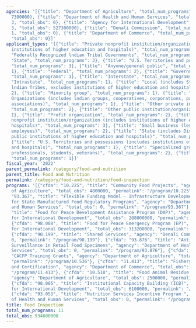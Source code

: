 ```yaml
---
agencies: '[{"title": "Department of Agriculture", "total_num_programs": 3, "total_obs":
  7300000}, {"title": "Department of Health and Human Services", "total_num_programs":
  3, "total_obs": 0}, {"title": "Agency for International Development", "total_num_programs":
  3, "total_obs": 527300000}, {"title": "Denali Commission", "total_num_programs":
  1, "total_obs": 0}, {"title": "Department of Commerce", "total_num_programs": 1,
  "total_obs": 0}]'
applicant_types: '[{"title": "Private nonprofit institution/organization (includes
  institutions of higher education and hospitals)", "total_num_programs": 6}, {"title":
  "Federally Recognized lndian Tribal Governments", "total_num_programs": 3}, {"title":
  "State", "total_num_programs": 3}, {"title": "U.S. Territories and possessions",
  "total_num_programs": 3}, {"title": "Anyone/general public", "total_num_programs":
  1}, {"title": "Federal", "total_num_programs": 2}, {"title": "Government - General",
  "total_num_programs": 1}, {"title": "Interstate", "total_num_programs": 1}, {"title":
  "Intrastate", "total_num_programs": 1}, {"title": "Local (includes State-designated
  lndian Tribes, excludes institutions of higher education and hospitals", "total_num_programs":
  2}, {"title": "Minority group", "total_num_programs": 1}, {"title": "Native American
  Organizations (includes lndian groups, cooperatives, corporations, partnerships,
  associations)", "total_num_programs": 1}, {"title": "Other private institutions/organizations",
  "total_num_programs": 2}, {"title": "Other public institution/organization", "total_num_programs":
  1}, {"title": "Profit organization", "total_num_programs": 2}, {"title": "Public
  nonprofit institution/organization (includes institutions of higher education and
  hospitals)", "total_num_programs": 3}, {"title": "Small business (less than 500
  employees)", "total_num_programs": 2}, {"title": "State (includes District of Columbia,
  public institutions of higher education and hospitals)", "total_num_programs": 3},
  {"title": "U.S. Territories and possessions (includes institutions of higher education
  and hospitals)", "total_num_programs": 1}, {"title": "Specialized group (e.g. health
  professionals, students, veterans)", "total_num_programs": 2}, {"title": "Individual/Family",
  "total_num_programs": 1}]'
fiscal_year: '2022'
parent_permalink: /category/food-and-nutrition
parent_title: Food and Nutrition
permalink: /category/food-and-nutrition/food-inspection
programs: '[{"cfda": "10.225", "title": "Community Food Projects", "agency": "Department
  of Agriculture", "total_obs": 4800000, "permalink": "/program/10.225"}, {"cfda":
  "93.367", "title": "Flexible Funding Model - Infrastructure Development and Maintenance
  for State Manufactured Food Regulatory Programs", "agency": "Department of Health
  and Human Services", "total_obs": 0, "permalink": "/program/93.367"}, {"cfda": "98.007",
  "title": "Food for Peace Development Assistance Program (DAP)", "agency": "Agency
  for International Development", "total_obs": 208000000, "permalink": "/program/98.007"},
  {"cfda": "98.008", "title": "Food for Peace Emergency Program (EP)", "agency": "Agency
  for International Development", "total_obs": 313200000, "permalink": "/program/98.008"},
  {"cfda": "90.199", "title": "Shared Services", "agency": "Denali Commission", "total_obs":
  0, "permalink": "/program/90.199"}, {"cfda": "93.876", "title": "Antimicrobial Resistance
  Surveillance in Retail Food Specimens", "agency": "Department of Health and Human
  Services", "total_obs": 0, "permalink": "/program/93.876"}, {"cfda": "10.536", "title":
  "CACFP Training Grants", "agency": "Department of Agriculture", "total_obs": 0,
  "permalink": "/program/10.536"}, {"cfda": "11.413", "title": "Fishery Products Inspection
  and Certification", "agency": "Department of Commerce", "total_obs": 0, "permalink":
  "/program/11.413"}, {"cfda": "10.518", "title": "Food Animal Residue Avoidance Databank",
  "agency": "Department of Agriculture", "total_obs": 2500000, "permalink": "/program/10.518"},
  {"cfda": "98.005", "title": "Institutional Capacity Building (ICB)", "agency": "Agency
  for International Development", "total_obs": 6100000, "permalink": "/program/98.005"},
  {"cfda": "93.053", "title": "Nutrition Services Incentive Program ", "agency": "Department
  of Health and Human Services", "total_obs": 0, "permalink": "/program/93.053"}]'
title: Food Inspection
total_num_programs: 11
total_obs: 534600000
---
```

